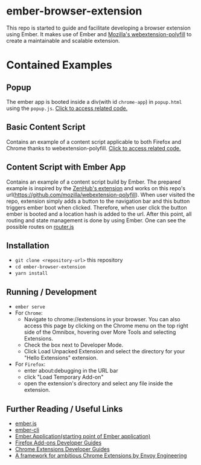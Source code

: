 # ember-browser-extension

This repo is started to guide and facilitate developing a browser extension using Ember. It makes use of Ember and [Mozilla's webextension-polyfill](https://github.com/mozilla/webextension-polyfill) to create a maintainable and scalable extension.

# Contained Examples

## Popup
The ember app is booted inside a div(with id `chrome-app`) in `popup.html` using the `popup.js`. [Click to access related code.](https://github.com/mtoygar/ember-browser-extension/tree/master/chrome/popup)
## Basic Content Script
Contains an example of a content script applicable to both Firefox and Chrome thanks to webextension-polyfill. [Click to access related code.](https://github.com/mtoygar/ember-browser-extension/blob/master/chrome/content-scripts/basic-content-script.js)
## Content Script with Ember App
Contains an example of a content script build by Ember. The prepared example is inspired by the [ZenHub's extension](https://chrome.google.com/webstore/detail/zenhub-for-github/ogcgkffhplmphkaahpmffcafajaocjbd) and works on this repo's url(https://github.com/mozilla/webextension-polyfill). When user visited the repo, extension simply adds a button to the navigation bar and this button triggers ember boot when clicked. Therefore, when user click the button ember is booted and a location hash is added to the url. After this point, all routing and state management is done by using Ember. One can see the possible routes on [router.js](https://github.com/mtoygar/ember-browser-extension/blob/master/app/router.js)

## Installation

* `git clone <repository-url>` this repository
* `cd ember-browser-extension`
* `yarn install`

## Running / Development

* `ember serve`
* For `Chrome`:
  * Navigate to chrome://extensions in your browser. You can also access this page by clicking on the Chrome menu on the top right side of the Omnibox, hovering over More Tools and selecting Extensions.
  * Check the box next to Developer Mode.
  * Click Load Unpacked Extension and select the directory for your "Hello Extensions" extension.
* For `Firefox`:
  * enter about:debugging in the URL bar
  * click "Load Temporary Add-on"
  * open the extension's directory and select any file inside the extension.

## Further Reading / Useful Links

* [ember.js](https://emberjs.com/)
* [ember-cli](https://ember-cli.com/)
* [Ember.Application(starting point of Ember application)](https://api.emberjs.com/ember/3.3/classes/Application)
* [Firefox Add-ons Developer Guides](https://developer.mozilla.org/en-US/docs/Mozilla/Add-ons/WebExtensions)
* [Chrome Extensions Developer Guides](https://developer.chrome.com/extensions)
* [A framework for ambitious Chrome Extensions by Envoy Engineering](https://envoy.engineering/a-framework-for-ambitious-chrome-extensions-b08d1f4b944d)


